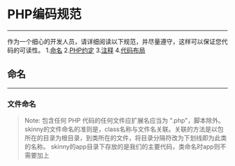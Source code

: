 # PHP编码规范
***
作为一个细心的开发人员，请详细阅读以下规范，并尽量遵守，这样可以保证您代码的可读性。
1.[命名](#named-agreement)
2.[PHP约定](#php-agreement)
3.[注释](#comment-agreement)
4.[代码布局](#code-topology-agreement)
## 命名 ##
***
### 文件命名
>Note: 包含任何 PHP 代码的任何文件应扩展名应当为 ".php"，脚本除外。 skinny的文件命名的准则是，class名称与文件名关联。关联的方法是以包所在的目录为根目录，到类所在的文件，将目录分隔符改为下划线即为此类的名称。 skinny的app目录下存放的是我们的主要代码，类命名时app则不需要加上
